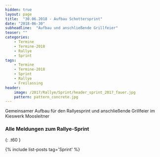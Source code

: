 ```yaml
---
hidden: true
layout: page
title:  "30.06.2018 - Aufbau Schottersprint"
date: "2018-06-30"
subheadline:  "Aufbau und anschließende Grillfeier"
teaser: ""
categories:
    - Termine
    - Termine-2018
    - Rallye
    - Sprint
tags:
    - Termine
    - Termine-2018
    - Sprint
    - Rallye
    - Freilassing
header:
    image: /2017/Rallye/Sprint/header_sprint_2017_fauer.jpg
    pattern: pattern_concrete.jpg
---
```

Gemeinsamer Aufbau für den Rallyesprint und anschließende Grillfeier im Kieswerk Moosleitner

### Alle Meldungen zum Rallye-Sprint
{: .t60 }

{% include list-posts tag='Sprint' %}
